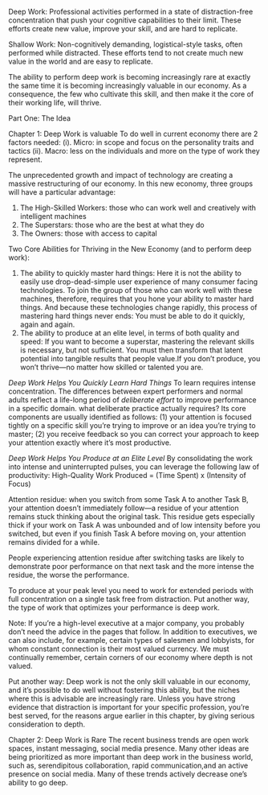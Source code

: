 Deep Work: Professional activities performed in a state of distraction-free concentration that push your cognitive capabilities to their limit. These efforts create new value, improve your skill, and are hard to replicate.

Shallow Work: Non-cognitively demanding, logistical-style tasks, often performed while distracted. These efforts tend to not create much new value in the world and are easy to replicate.

The ability to perform deep work is becoming increasingly rare at exactly the same time it is becoming increasingly valuable in our economy. As a consequence, the few who cultivate this skill, and then make it the core of their working life, will thrive. 

Part One: The Idea

Chapter 1: Deep Work is valuable
To do well in current economy there are 2 factors needed:
(i). Micro: in scope and focus on the personality traits and tactics
(ii). Macro: less on the individuals and more on the type of work they represent.

The unprecedented growth and impact of technology are creating a massive restructuring of our economy. In this new economy, three groups will have a particular advantage:
1. The High-Skilled Workers: those who can work well and creatively with intelligent
machines
2. The Superstars: those who are the best at what they do
3. The Owners: those with access to capital 

Two Core Abilities for Thriving in the New Economy (and to perform deep work):
1. The ability to quickly master hard things:
Here it is not the ability to easily use drop-dead-simple user experience of many consumer facing technologies. To join the group of those who can work well with these machines, therefore, requires that you hone your ability to master hard things. And because these technologies change rapidly, this process of mastering hard things never ends: You must be able to do it quickly, again and again.
2. The ability to produce at an elite level, in terms of both quality and speed:
If you want to become a superstar, mastering the relevant skills is necessary, but not sufficient. You must then transform that latent potential into tangible results that people value.If you don’t produce, you won’t thrive—no matter how skilled or talented you are.

*Deep Work Helps You Quickly Learn Hard Things*
To learn requires intense concentration. The differences between expert performers and normal adults reflect a life-long period of *deliberate effort* to improve performance in a specific domain.
what deliberate practice actually requires? Its core components are usually identified as follows: 
(1) your attention is focused tightly on a specific skill you’re trying to improve or an idea you’re trying to master;
(2) you receive feedback so you can correct your approach to keep your attention exactly
where it’s most productive.

*Deep Work Helps You Produce at an Elite Level*
By consolidating the work into intense and uninterrupted pulses, you can leverage the following law of productivity:
    High-Quality Work Produced = (Time Spent) x (Intensity of Focus)

Attention residue: when you switch from some Task A to another Task B, your attention doesn’t immediately follow—a residue of your attention remains stuck thinking about the original task. This residue gets especially thick if your work on Task A was unbounded and of low intensity before you switched, but even if you finish Task A before moving on, your attention remains divided for a while.

People experiencing attention residue after switching tasks are likely to demonstrate poor performance on that next task and the more intense the residue, the worse the performance.

To produce at your peak level you need to work for extended periods with full concentration on a single task free from distraction. Put another way, the type of work that optimizes your performance is deep work.

Note: If you’re a high-level executive
at a major company, you probably don’t need the advice in the pages that follow. In addition to executives, we can also include, for example, certain types of salesmen and lobbyists, for whom constant connection is their most valued currency.
We must continually remember, certain corners of our economy where depth is not valued.

Put another way: Deep work is not the only skill valuable in our economy, and it’s possible to do well without fostering this ability, but the niches where this is advisable are increasingly rare. Unless you have strong evidence that distraction is important for your specific profession, you’re best served, for the reasons argue earlier in this chapter, by giving serious consideration to depth.

Chapter 2: Deep Work is Rare
The recent business trends are open work spaces, instant messaging, social media presence. Many other ideas are being prioritized as more important than deep work in the business world, such as, serendipitous collaboration, rapid communication,and an active presence on social media. Many of these trends actively decrease one’s ability to go deep.